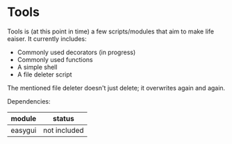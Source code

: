 # Tools
Tools is (at this point in time) a few scripts/modules that aim to make life eaiser.  It currently includes:

- Commonly used decorators (in progress)
- Commonly used functions 
- A simple shell
- A file deleter script


The mentioned file deleter doesn't just delete; it overwrites again and
again.  

Dependencies:

| module | status |
| ------ | -------|
| easygui | not included |